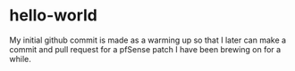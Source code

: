 # hello-world

My initial github commit is made as a warming up so that I later can make a
commit and pull request for a pfSense patch I have been brewing on for a while.
